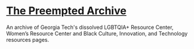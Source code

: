 # [The Preempted Archive](http://thepreemptedarchive.com/)
An archive of Georgia Tech's dissolved LGBTQIA+ Resource Center, Women’s Resource Center and Black Culture, Innovation, and Technology resources pages.
